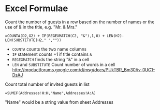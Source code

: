 Excel Formulae
==============


Count the number of guests in a row based on the number of names or the use of & in the title, e.g. "Mr. & Mrs."

	=COUNTA(D2,G2) + IF(REGEXMATCH(C2, "&"),1,0) + LEN(H2)-LEN(SUBSTITUTE(H2," ",""))
    
- `COUNTA` counts the two name columns
- `IF` statement counts +1 if title contains `&`
- `REGEXMATCH` finds the string "&" in a cell
- `LEN` and `SUBSTITUTE` Count number of words in a cell http://productforums.google.com/d/msg/docs/PUkTBR_Bm30/iv-0UC1-DsAJ

Count total number of invited guests in list 

	=SUMIF(Addresses!H:H,"Name",Addresses!A:A)
    
"Name" would be a string value from sheet Addresses